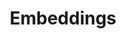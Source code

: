 ---
title: Embeddings
description: Generate numerical representations of data, enabling advanced similarity comparisons and analysis in machine learning applications.
weight: 90
---